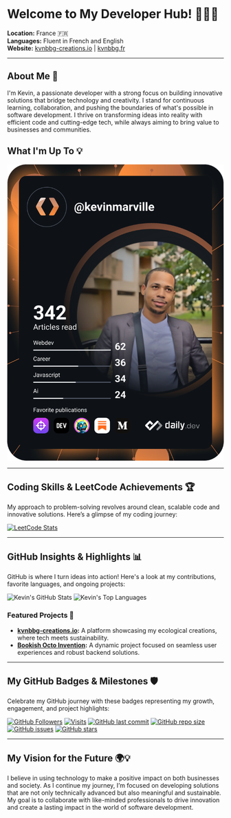 # Welcome to My Developer Hub! 👨‍💻✨

**Location:** France 🇫🇷  
**Languages:** Fluent in French and English  
**Website:** [kvnbbg-creations.io](https://kvnbbg-creations.io) | [kvnbbg.fr](https://kvnbbg.fr)

---

## About Me 🤝

I'm Kevin, a passionate developer with a strong focus on building innovative solutions that bridge technology and creativity. I stand for continuous learning, collaboration, and pushing the boundaries of what's possible in software development. I thrive on transforming ideas into reality with efficient code and cutting-edge tech, while always aiming to bring value to businesses and communities.

## What I'm Up To 💡

[![Kevin's Dev Card](https://github.com/Kvnbbg/kvnbbg/blob/main/devcard.svg)](https://app.daily.dev/kevinmarville)

---

## Coding Skills & LeetCode Achievements 🏆

My approach to problem-solving revolves around clean, scalable code and innovative solutions. Here’s a glimpse of my coding journey:

[![LeetCode Stats](https://leetcode.card.workers.dev/kvnbbg?theme=dark&font=source_code_pro&extension=null)](https://leetcode.com/u/kvnbbg/)

---

## GitHub Insights & Highlights 📊

GitHub is where I turn ideas into action! Here's a look at my contributions, favorite languages, and ongoing projects:

![Kevin's GitHub Stats](https://github-readme-stats.vercel.app/api?username=kvnbbg&show_icons=true&theme=radical)
![Kevin's Top Languages](https://github-readme-stats.vercel.app/api/top-langs/?username=kvnbbg&layout=compact)

### Featured Projects 🚀
- **[kvnbbg-creations.io](https://kvnbbg-creations.io):** A platform showcasing my ecological creations, where tech meets sustainability.
- **[Bookish Octo Invention](https://github.com/kvnbbg/bookish-octo-invention):** A dynamic project focused on seamless user experiences and robust backend solutions.

---

## My GitHub Badges & Milestones 🛡️

Celebrate my GitHub journey with these badges representing my growth, engagement, and project highlights:

[![GitHub Followers](https://img.shields.io/github/followers/kvnbbg?label=Follow&style=social)](https://github.com/kvnbbg)
[![Visits](https://badges.pufler.dev/visits/kvnbbg/bookish-octo-invention)](https://github.com/kvnbbg/bookish-octo-invention)
[![GitHub last commit](https://img.shields.io/github/last-commit/kvnbbg/bookish-octo-invention)](https://github.com/kvnbbg/bookish-octo-invention)
[![GitHub repo size](https://img.shields.io/github/repo-size/kvnbbg/bookish-octo-invention)](https://github.com/kvnbbg/bookish-octo-invention)
[![GitHub issues](https://img.shields.io/github/issues/kvnbbg/bookish-octo-invention)](https://github.com/kvnbbg/bookish-octo-invention/issues)
[![GitHub stars](https://img.shields.io/github/stars/kvnbbg/bookish-octo-invention)](https://github.com/kvnbbg/bookish-octo-invention/stargazers)

---

## My Vision for the Future 🌍💡

I believe in using technology to make a positive impact on both businesses and society. As I continue my journey, I’m focused on developing solutions that are not only technically advanced but also meaningful and sustainable. My goal is to collaborate with like-minded professionals to drive innovation and create a lasting impact in the world of software development.
